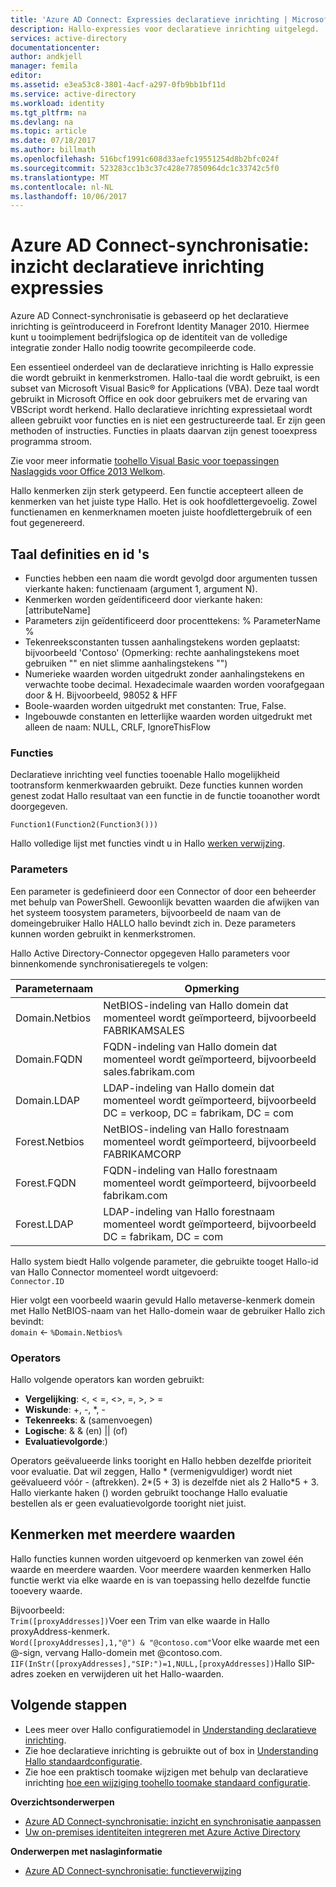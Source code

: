 ```yaml
---
title: 'Azure AD Connect: Expressies declaratieve inrichting | Microsoft Docs'
description: Hallo-expressies voor declaratieve inrichting uitgelegd.
services: active-directory
documentationcenter: 
author: andkjell
manager: femila
editor: 
ms.assetid: e3ea53c8-3801-4acf-a297-0fb9bb1bf11d
ms.service: active-directory
ms.workload: identity
ms.tgt_pltfrm: na
ms.devlang: na
ms.topic: article
ms.date: 07/18/2017
ms.author: billmath
ms.openlocfilehash: 516bcf1991c608d33aefc19551254d8b2bfc024f
ms.sourcegitcommit: 523283cc1b3c37c428e77850964dc1c33742c5f0
ms.translationtype: MT
ms.contentlocale: nl-NL
ms.lasthandoff: 10/06/2017
---
```

# <a name="azure-ad-connect-sync-understanding-declarative-provisioning-expressions"></a>Azure AD Connect-synchronisatie: inzicht declaratieve inrichting expressies
Azure AD Connect-synchronisatie is gebaseerd op het declaratieve inrichting is geïntroduceerd in Forefront Identity Manager 2010. Hiermee kunt u tooimplement bedrijfslogica op de identiteit van de volledige integratie zonder Hallo nodig toowrite gecompileerde code.

Een essentieel onderdeel van de declaratieve inrichting is Hallo expressie die wordt gebruikt in kenmerkstromen. Hallo-taal die wordt gebruikt, is een subset van Microsoft Visual Basic® for Applications (VBA). Deze taal wordt gebruikt in Microsoft Office en ook door gebruikers met de ervaring van VBScript wordt herkend. Hallo declaratieve inrichting expressietaal wordt alleen gebruikt voor functies en is niet een gestructureerde taal. Er zijn geen methoden of instructies. Functies in plaats daarvan zijn genest tooexpress programma stroom.

Zie voor meer informatie [toohello Visual Basic voor toepassingen Naslaggids voor Office 2013 Welkom](https://msdn.microsoft.com/library/gg264383.aspx).

Hallo kenmerken zijn sterk getypeerd. Een functie accepteert alleen de kenmerken van het juiste type Hallo. Het is ook hoofdlettergevoelig. Zowel functienamen en kenmerknamen moeten juiste hoofdlettergebruik of een fout gegenereerd.

## <a name="language-definitions-and-identifiers"></a>Taal definities en id 's
* Functies hebben een naam die wordt gevolgd door argumenten tussen vierkante haken: functienaam (argument 1, argument N).
* Kenmerken worden geïdentificeerd door vierkante haken: [attributeName]
* Parameters zijn geïdentificeerd door procenttekens: % ParameterName %
* Tekenreeksconstanten tussen aanhalingstekens worden geplaatst: bijvoorbeeld 'Contoso' (Opmerking: rechte aanhalingstekens moet gebruiken "" en niet slimme aanhalingstekens "")
* Numerieke waarden worden uitgedrukt zonder aanhalingstekens en verwachte toobe decimal. Hexadecimale waarden worden voorafgegaan door & H. Bijvoorbeeld, 98052 & HFF
* Boole-waarden worden uitgedrukt met constanten: True, False.
* Ingebouwde constanten en letterlijke waarden worden uitgedrukt met alleen de naam: NULL, CRLF, IgnoreThisFlow

### <a name="functions"></a>Functies
Declaratieve inrichting veel functies tooenable Hallo mogelijkheid tootransform kenmerkwaarden gebruikt. Deze functies kunnen worden genest zodat Hallo resultaat van een functie in de functie tooanother wordt doorgegeven.

`Function1(Function2(Function3()))`

Hallo volledige lijst met functies vindt u in Hallo [werken verwijzing](active-directory-aadconnectsync-functions-reference.md).

### <a name="parameters"></a>Parameters
Een parameter is gedefinieerd door een Connector of door een beheerder met behulp van PowerShell. Gewoonlijk bevatten waarden die afwijken van het systeem toosystem parameters, bijvoorbeeld de naam van de domeingebruiker Hallo HALLO hallo bevindt zich in. Deze parameters kunnen worden gebruikt in kenmerkstromen.

Hallo Active Directory-Connector opgegeven Hallo parameters voor binnenkomende synchronisatieregels te volgen:

| Parameternaam | Opmerking |
| --- | --- |
| Domain.Netbios |NetBIOS-indeling van Hallo domein dat momenteel wordt geïmporteerd, bijvoorbeeld FABRIKAMSALES |
| Domain.FQDN |FQDN-indeling van Hallo domein dat momenteel wordt geïmporteerd, bijvoorbeeld sales.fabrikam.com |
| Domain.LDAP |LDAP-indeling van Hallo domein dat momenteel wordt geïmporteerd, bijvoorbeeld DC = verkoop, DC = fabrikam, DC = com |
| Forest.Netbios |NetBIOS-indeling van Hallo forestnaam momenteel wordt geïmporteerd, bijvoorbeeld FABRIKAMCORP |
| Forest.FQDN |FQDN-indeling van Hallo forestnaam momenteel wordt geïmporteerd, bijvoorbeeld fabrikam.com |
| Forest.LDAP |LDAP-indeling van Hallo forestnaam momenteel wordt geïmporteerd, bijvoorbeeld DC = fabrikam, DC = com |

Hallo system biedt Hallo volgende parameter, die gebruikte tooget Hallo-id van Hallo Connector momenteel wordt uitgevoerd:  
`Connector.ID`

Hier volgt een voorbeeld waarin gevuld Hallo metaverse-kenmerk domein met Hallo NetBIOS-naam van het Hallo-domein waar de gebruiker Hallo zich bevindt:  
`domain` <- `%Domain.Netbios%`

### <a name="operators"></a>Operators
Hallo volgende operators kan worden gebruikt:

* **Vergelijking**: <, < =, <>, =, >, > =
* **Wiskunde**: +, -, \*, -
* **Tekenreeks**: & (samenvoegen)
* **Logische**: & & (en) || (of)
* **Evaluatievolgorde**:)

Operators geëvalueerde links tooright en Hallo hebben dezelfde prioriteit voor evaluatie. Dat wil zeggen, Hallo \* (vermenigvuldiger) wordt niet geëvalueerd vóór - (aftrekken). 2\*(5 + 3) is dezelfde niet als 2 Hallo\*5 + 3. Hallo vierkante haken () worden gebruikt toochange Hallo evaluatie bestellen als er geen evaluatievolgorde tooright niet juist.

## <a name="multi-valued-attributes"></a>Kenmerken met meerdere waarden
Hallo functies kunnen worden uitgevoerd op kenmerken van zowel één waarde en meerdere waarden. Voor meerdere waarden kenmerken Hallo functie werkt via elke waarde en is van toepassing hello dezelfde functie tooevery waarde.

Bijvoorbeeld:  
`Trim([proxyAddresses])`Voer een Trim van elke waarde in Hallo proxyAddress-kenmerk.  
`Word([proxyAddresses],1,"@") & "@contoso.com"`Voor elke waarde met een @-sign, vervang Hallo-domein met @contoso.com.  
`IIF(InStr([proxyAddresses],"SIP:")=1,NULL,[proxyAddresses])`Hallo SIP-adres zoeken en verwijderen uit het Hallo-waarden.

## <a name="next-steps"></a>Volgende stappen
* Lees meer over Hallo configuratiemodel in [Understanding declaratieve inrichting](active-directory-aadconnectsync-understanding-declarative-provisioning.md).
* Zie hoe declaratieve inrichting is gebruikte out of box in [Understanding Hallo standaardconfiguratie](active-directory-aadconnectsync-understanding-default-configuration.md).
* Zie hoe een praktisch toomake wijzigen met behulp van declaratieve inrichting [hoe een wijziging toohello toomake standaard configuratie](active-directory-aadconnectsync-change-the-configuration.md).

**Overzichtsonderwerpen**

* [Azure AD Connect-synchronisatie: inzicht en synchronisatie aanpassen](active-directory-aadconnectsync-whatis.md)
* [Uw on-premises identiteiten integreren met Azure Active Directory](active-directory-aadconnect.md)

**Onderwerpen met naslaginformatie**

* [Azure AD Connect-synchronisatie: functieverwijzing](active-directory-aadconnectsync-functions-reference.md)

